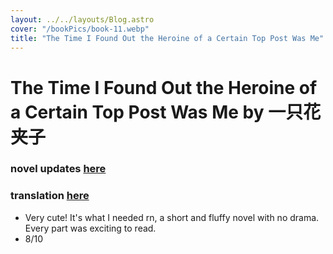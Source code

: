 ```yaml
---
layout: ../../layouts/Blog.astro
cover: "/bookPics/book-11.webp"
title: "The Time I Found Out the Heroine of a Certain Top Post Was Me"
---
```


# The Time I Found Out the Heroine of a Certain Top Post Was Me by 一只花夹子
### novel updates **[here](https://www.novelupdates.com/series/the-time-i-found-out-the-heroine-of-a-certain-top-post-was-me/)**
### translation **[here](https://twilightpavilion285071788.wordpress.com/short-stories-oneshots/the-time-i-found-out-the-heroine-of-a-certain-top-post-was-me/)**
- Very cute! It's what I needed rn, a short and fluffy novel with no drama. Every part was exciting to read.
- 8/10